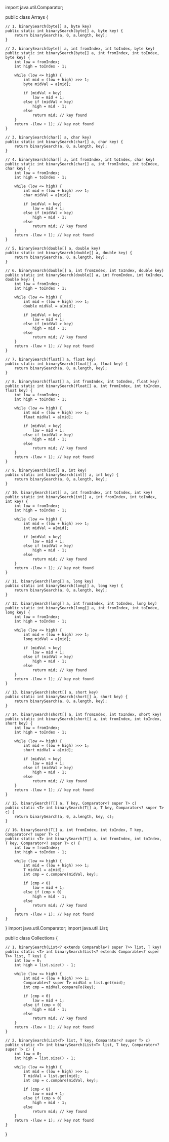 import java.util.Comparator;

public class Arrays {

    // 1. binarySearch(byte[] a, byte key)
    public static int binarySearch(byte[] a, byte key) {
        return binarySearch(a, 0, a.length, key);
    }

    // 2. binarySearch(byte[] a, int fromIndex, int toIndex, byte key)
    public static int binarySearch(byte[] a, int fromIndex, int toIndex, byte key) {
        int low = fromIndex;
        int high = toIndex - 1;

        while (low <= high) {
            int mid = (low + high) >>> 1;
            byte midVal = a[mid];

            if (midVal < key)
                low = mid + 1;
            else if (midVal > key)
                high = mid - 1;
            else
                return mid; // key found
        }
        return -(low + 1); // key not found
    }

    // 3. binarySearch(char[] a, char key)
    public static int binarySearch(char[] a, char key) {
        return binarySearch(a, 0, a.length, key);
    }

    // 4. binarySearch(char[] a, int fromIndex, int toIndex, char key)
    public static int binarySearch(char[] a, int fromIndex, int toIndex, char key) {
        int low = fromIndex;
        int high = toIndex - 1;

        while (low <= high) {
            int mid = (low + high) >>> 1;
            char midVal = a[mid];

            if (midVal < key)
                low = mid + 1;
            else if (midVal > key)
                high = mid - 1;
            else
                return mid; // key found
        }
        return -(low + 1); // key not found
    }

    // 5. binarySearch(double[] a, double key)
    public static int binarySearch(double[] a, double key) {
        return binarySearch(a, 0, a.length, key);
    }

    // 6. binarySearch(double[] a, int fromIndex, int toIndex, double key)
    public static int binarySearch(double[] a, int fromIndex, int toIndex, double key) {
        int low = fromIndex;
        int high = toIndex - 1;

        while (low <= high) {
            int mid = (low + high) >>> 1;
            double midVal = a[mid];

            if (midVal < key)
                low = mid + 1;
            else if (midVal > key)
                high = mid - 1;
            else
                return mid; // key found
        }
        return -(low + 1); // key not found
    }

    // 7. binarySearch(float[] a, float key)
    public static int binarySearch(float[] a, float key) {
        return binarySearch(a, 0, a.length, key);
    }

    // 8. binarySearch(float[] a, int fromIndex, int toIndex, float key)
    public static int binarySearch(float[] a, int fromIndex, int toIndex, float key) {
        int low = fromIndex;
        int high = toIndex - 1;

        while (low <= high) {
            int mid = (low + high) >>> 1;
            float midVal = a[mid];

            if (midVal < key)
                low = mid + 1;
            else if (midVal > key)
                high = mid - 1;
            else
                return mid; // key found
        }
        return -(low + 1); // key not found
    }

    // 9. binarySearch(int[] a, int key)
    public static int binarySearch(int[] a, int key) {
        return binarySearch(a, 0, a.length, key);
    }

    // 10. binarySearch(int[] a, int fromIndex, int toIndex, int key)
    public static int binarySearch(int[] a, int fromIndex, int toIndex, int key) {
        int low = fromIndex;
        int high = toIndex - 1;

        while (low <= high) {
            int mid = (low + high) >>> 1;
            int midVal = a[mid];

            if (midVal < key)
                low = mid + 1;
            else if (midVal > key)
                high = mid - 1;
            else
                return mid; // key found
        }
        return -(low + 1); // key not found
    }

    // 11. binarySearch(long[] a, long key)
    public static int binarySearch(long[] a, long key) {
        return binarySearch(a, 0, a.length, key);
    }

    // 12. binarySearch(long[] a, int fromIndex, int toIndex, long key)
    public static int binarySearch(long[] a, int fromIndex, int toIndex, long key) {
        int low = fromIndex;
        int high = toIndex - 1;

        while (low <= high) {
            int mid = (low + high) >>> 1;
            long midVal = a[mid];

            if (midVal < key)
                low = mid + 1;
            else if (midVal > key)
                high = mid - 1;
            else
                return mid; // key found
        }
        return -(low + 1); // key not found
    }

    // 13. binarySearch(short[] a, short key)
    public static int binarySearch(short[] a, short key) {
        return binarySearch(a, 0, a.length, key);
    }

    // 14. binarySearch(short[] a, int fromIndex, int toIndex, short key)
    public static int binarySearch(short[] a, int fromIndex, int toIndex, short key) {
        int low = fromIndex;
        int high = toIndex - 1;

        while (low <= high) {
            int mid = (low + high) >>> 1;
            short midVal = a[mid];

            if (midVal < key)
                low = mid + 1;
            else if (midVal > key)
                high = mid - 1;
            else
                return mid; // key found
        }
        return -(low + 1); // key not found
    }

    // 15. binarySearch(T[] a, T key, Comparator<? super T> c)
    public static <T> int binarySearch(T[] a, T key, Comparator<? super T> c) {
        return binarySearch(a, 0, a.length, key, c);
    }

    // 16. binarySearch(T[] a, int fromIndex, int toIndex, T key, Comparator<? super T> c)
    public static <T> int binarySearch(T[] a, int fromIndex, int toIndex, T key, Comparator<? super T> c) {
        int low = fromIndex;
        int high = toIndex - 1;

        while (low <= high) {
            int mid = (low + high) >>> 1;
            T midVal = a[mid];
            int cmp = c.compare(midVal, key);

            if (cmp < 0)
                low = mid + 1;
            else if (cmp > 0)
                high = mid - 1;
            else
                return mid; // key found
        }
        return -(low + 1); // key not found
    }
}
import java.util.Comparator;
import java.util.List;

public class Collections {

    // 1. binarySearch(List<? extends Comparable<? super T>> list, T key)
    public static <T> int binarySearch(List<? extends Comparable<? super T>> list, T key) {
        int low = 0;
        int high = list.size() - 1;

        while (low <= high) {
            int mid = (low + high) >>> 1;
            Comparable<? super T> midVal = list.get(mid);
            int cmp = midVal.compareTo(key);

            if (cmp < 0)
                low = mid + 1;
            else if (cmp > 0)
                high = mid - 1;
            else
                return mid; // key found
        }
        return -(low + 1); // key not found
    }

    // 2. binarySearch(List<T> list, T key, Comparator<? super T> c)
    public static <T> int binarySearch(List<T> list, T key, Comparator<? super T> c) {
        int low = 0;
        int high = list.size() - 1;

        while (low <= high) {
            int mid = (low + high) >>> 1;
            T midVal = list.get(mid);
            int cmp = c.compare(midVal, key);

            if (cmp < 0)
                low = mid + 1;
            else if (cmp > 0)
                high = mid - 1;
            else
                return mid; // key found
        }
        return -(low + 1); // key not found
    }
}
